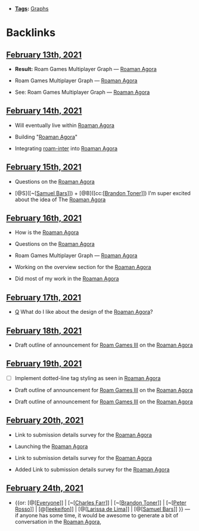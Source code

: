 - **[Tags](<Tags.md>):** [Graphs](<Graphs.md>) 

# Backlinks
## [February 13th, 2021](<February 13th, 2021.md>)
- **Result:** Roam Games Multiplayer Graph — [Roaman Agora](<Roaman Agora.md>)

- Roam Games Multiplayer Graph — [Roaman Agora](<Roaman Agora.md>)

- See: Roam Games Multiplayer Graph — [Roaman Agora](<Roaman Agora.md>)

## [February 14th, 2021](<February 14th, 2021.md>)
- Will eventually live within [Roaman Agora](<Roaman Agora.md>)

- Building "[Roaman Agora](<Roaman Agora.md>)"

- Integrating [roam-inter](<roam-inter.md>) into [Roaman Agora](<Roaman Agora.md>)

## [February 15th, 2021](<February 15th, 2021.md>)
- Questions on the [Roaman Agora](<Roaman Agora.md>)

- [@S]([~[[Samuel Bars](<~[[Samuel Bars.md>)]]) + [@B]([cc:[[Brandon Toner](<cc:[[Brandon Toner.md>)]]) I'm super excited about the idea of The [Roaman Agora](<Roaman Agora.md>)

## [February 16th, 2021](<February 16th, 2021.md>)
- How is the [Roaman Agora](<Roaman Agora.md>)

- Questions on the [Roaman Agora](<Roaman Agora.md>)

- Roam Games Multiplayer Graph — [Roaman Agora](<Roaman Agora.md>)

- Working on the overview section for the [Roaman Agora](<Roaman Agora.md>)

- Did most of my work in the [Roaman Agora](<Roaman Agora.md>)

## [February 17th, 2021](<February 17th, 2021.md>)
- [Q](<Q.md>) What do I like about the design of the [Roaman Agora](<Roaman Agora.md>)?

## [February 18th, 2021](<February 18th, 2021.md>)
- Draft outline of announcement for [Roam Games III](<Roam Games III.md>) on the [Roaman Agora](<Roaman Agora.md>)

## [February 19th, 2021](<February 19th, 2021.md>)
- [ ] Implement dotted-line tag styling as seen in [Roaman Agora](<Roaman Agora.md>)

- Draft outline of announcement for [Roam Games III](<Roam Games III.md>) on the [Roaman Agora](<Roaman Agora.md>)

- Draft outline of announcement for [Roam Games III](<Roam Games III.md>) on the [Roaman Agora](<Roaman Agora.md>)

## [February 20th, 2021](<February 20th, 2021.md>)
- Link to submission details survey for the [Roaman Agora](<Roaman Agora.md>)

- Launching the [Roaman Agora](<Roaman Agora.md>)

- Link to submission details survey for the [Roaman Agora](<Roaman Agora.md>)

- Added Link to submission details survey for the [Roaman Agora](<Roaman Agora.md>)

## [February 24th, 2021](<February 24th, 2021.md>)
- {{or: [@[[Everyone](<@[[Everyone.md>)]] | [~[[Charles Farr](<~[[Charles Farr.md>)]] | [~[[Brandon Toner](<~[[Brandon Toner.md>)]] | [~[[Peter Rosso](<~[[Peter Rosso.md>)]] | [@[[leekeifon](<@[[leekeifon.md>)]] | [@[[Larissa de Lima](<@[[Larissa de Lima.md>)]] | [@[[Samuel Bars](<@[[Samuel Bars.md>)]] }}  — if anyone has some time, it would be awesome to generate a bit of conversation in the [Roaman Agora](<Roaman Agora.md>),


